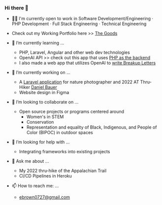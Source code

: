 ### Hi there 👋
- 👩‍💼 I'm currently open to work in Software Development/Engineering · PHP Development · Full Stack Engineering · Technical Engineering
- Check out my Working Portfolio here >> [The Goods](https://esthergiles.github.io/portfolio/)
- 🌱 I’m currently learning ...
    * PHP, Laravel, Angular and other web dev technologies
    * OpenAI API >> check out this app that uses [PHP as the backend](https://github.com/esthergiles/php_ai_api)
    * I also made a web app that utilizes OpenAI to [write Breakup Letters](https://github.com/esthergiles/breakup-ai)
- 🔭 I’m currently working on ...
   * A [Laravel application](https://github.com/esthergiles/natureMediaWorks) for nature photographer and 2022 AT Thru-Hiker [Daniel Bauer](https://www.youtube.com/@nmwdanielbauer3586)
   * Website design in Figma

- 👯 I’m looking to collaborate on ...
   * Open source projects or programs centered around 
      * Women's in STEM
      * Conservation
      * Representation and equality of Black, Indigenous, and People of Color (BIPOC) in outdoor spaces
- 🤔 I’m looking for help with ...
   * Integrating frameworks into existing projects
- 💬 Ask me about ...
   * My 2022 thru-hike of the Appalachian Trail
   * CI/CD Pipelines in Heroku
- 📫 How to reach me: ...
   * ebrown0727@gmail.com
<!-- - ⚡ Fun fact: ... -->

